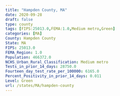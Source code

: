 ```yaml
---
title: "Hampden County, MA"
date: 2020-09-28
draft: false
type: county
tags: [FIPS:25013.0,FEMA:1.0,Medium metro,Green]
categories: [MA]
County: Hampden County
State: MA
FIPS: 25013.0
FEMA_Region: 1.0
Population: 466372.0
NCHS_Urban_Rural_Classification: Medium metro
Tests_in_prior_14_days: 28750.0
Fourteen_day_test_rate_per_100000: 6165.0
Percent_Positivity_in_prior_14_days: 0.011
Level: Green
url: /states/MA/hampden-county
---
```




